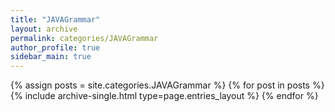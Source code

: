 ```yaml
---
title: "JAVAGrammar"
layout: archive
permalink: categories/JAVAGrammar
author_profile: true
sidebar_main: true
---
```



{% assign posts = site.categories.JAVAGrammar %}
{% for post in posts %} {% include archive-single.html type=page.entries_layout %} {% endfor %}
